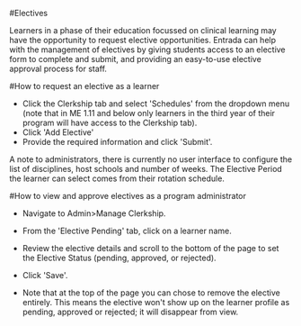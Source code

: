 #Electives  

Learners in a phase of their education focussed on clinical learning may have the opportunity to request elective opportunities.  Entrada can help with the management of electives by giving students access to an elective form to complete and submit, and providing an easy-to-use elective approval process for staff.

#How to request an elective as a learner  
* Click the Clerkship tab and select 'Schedules' from the dropdown menu (note that in ME 1.11 and below only learners in the third year of their program will have access to the Clerkship tab).
* Click 'Add Elective'  
* Provide the required information and click 'Submit'.

A note to administrators, there is currently no user interface to configure the list of disciplines, host schools and number of weeks.  The Elective Period the learner can select comes from their rotation schedule.

#How to view and approve electives as a program administrator
* Navigate to Admin>Manage Clerkship.  
* From the 'Elective Pending' tab, click on a learner name.
* Review the elective details and scroll to the bottom of the page to set the Elective Status (pending, approved, or rejected).
* Click 'Save'.

* Note that at the top of the page you can chose to remove the elective entirely.  This means the elective won't show up on the learner profile as pending, approved or rejected; it will disappear from view.
